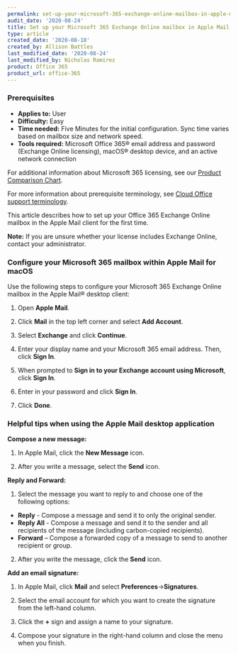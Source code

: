 ```yaml
---
permalink: set-up-your-microsoft-365-exchange-online-mailbox-in-apple-mail-for-macos/
audit_date: '2020-08-24'
title: Set up your Microsoft 365 Exchange Online mailbox in Apple Mail for macOS
type: article
created_date: '2020-08-18'
created_by: Allison Battles
last_modified_date: '2020-08-24'
last_modified_by: Nicholas Ramirez
product: Office 365
product_url: office-365
---
```


### Prerequisites

- **Applies to:** User
- **Difficulty:** Easy
- **Time needed:** Five Minutes for the initial configuration. Sync time varies based on mailbox size and network speed.
- **Tools required:** Microsoft Office 365&reg; email address and password (Exchange Online licensing), macOS&reg; desktop device, and an active network connection

For additional information about Microsoft 365 licensing, see our [Product Comparison Chart](https://www.rackspace.com/sites/default/files/2020-06/Rackspace-Data-Sheet-Microsoft-365-Plans-and-Pricing-Sheet-CLO-TSK-1487.pdf).

For more information about prerequisite terminology, see [Cloud Office support terminology](/how-to/cloud-office-support-terminology).

This article describes how to set up your Office 365 Exchange Online mailbox in the Apple Mail client for the first time.

**Note:** If you are unsure whether your license includes Exchange Online, contact your administrator.

### Configure your Microsoft 365 mailbox within Apple Mail for macOS


Use the following steps to configure your Microsoft 365 Exchange Online mailbox in the Apple Mail&reg; desktop client:

1. Open **Apple Mail**.

2. Click **Mail** in the top left corner and select **Add Account**.

3. Select **Exchange** and click **Continue**.

4. Enter your display name and your Microsoft 365 email address. Then, click **Sign In**.

5. When prompted to **Sign in to your Exchange account using Microsoft**, click **Sign In**.

6. Enter in your password and click **Sign In**.

7. Click **Done**.


### Helpful tips when using the Apple Mail desktop application


**Compose a new message:**

1. In Apple Mail, click the **New Message** icon.

2. After you write a message, select the **Send** icon.


**Reply and Forward:**

1. Select the message you want to reply to and choose one of the following options:

- **Reply** - Compose a message and send it to only the original sender.
- **Reply All** - Compose a message and send it to the sender and all recipients of the message (including carbon-copied recipients).
- **Forward** – Compose a forwarded copy of a message to send to another recipient or group.

2. After you write the message, click the **Send** icon.


**Add an email signature:**

1. In Apple Mail, click **Mail** and select **Preferences**->**Signatures**.

2. Select the email account for which you want to create the signature from the left-hand column.

3. Click the **+** sign and assign a name to your signature.

4. Compose your signature in the right-hand column and close the menu when you finish.

